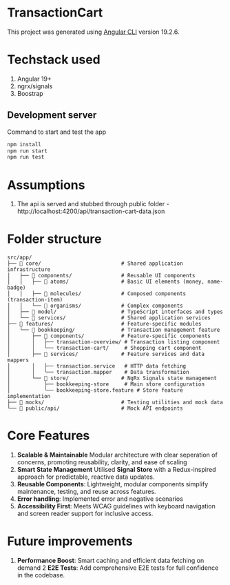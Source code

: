 # TransactionCart

This project was generated using [Angular CLI](https://github.com/angular/angular-cli) version 19.2.6.

# Techstack used

1. Angular 19+
2. ngrx/signals
3. Boostrap

## Development server

Command to start and test the app

```bash
npm install
npm run start
npm run test
```

# Assumptions

1. The api is served and stubbed through public folder - http://localhost:4200/api/transaction-cart-data.json

# Folder structure

```
src/app/
├── 📁 core/                          # Shared application infrastructure
│   ├── 📁 components/                # Reusable UI components
│   │   ├── 📁 atoms/                 # Basic UI elements (money, name-badge)
│   │   ├── 📁 molecules/             # Composed components (transaction-item)
│   │   └── 📁 organisms/             # Complex components
│   ├── 📁 model/                     # TypeScript interfaces and types
│   └── 📁 services/                  # Shared application services
├── 📁 features/                      # Feature-specific modules
│   └── 📁 bookkeeping/               # Transaction management feature
│       ├── 📁 components/            # Feature-specific components
│       │   ├── transaction-overview/ # Transaction listing component
│       │   └── transaction-cart/     # Shopping cart component
│       ├── 📁 services/              # Feature services and data mappers
│       │   ├── transaction.service   # HTTP data fetching
│       │   └── transaction.mapper    # Data transformation
│       └── 📁 store/                 # NgRx Signals state management
│           ├── bookkeeping-store     # Main store configuration
│           └── bookkeeping-store.feature # Store feature implementation
├── 📁 mocks/                         # Testing utilities and mock data
└── 📁 public/api/                    # Mock API endpoints
```


# Core Features

1. **Scalable & Maintainable** Modular architecture with clear seperation of concerns, promoting reusability, clarity, and ease of scaling
2. **Smart State Management** Utilised **Signal Store** with a Redux-inspired approach for predictable, reactive data updates.
3. **Reusable Components**: Lightweight, modular components simplify maintenance, testing, and reuse across features.
4. **Error handling**: Implemented error and negative scenarios
5. **Accessibility First**: Meets WCAG guidelines with keyboard navigation and screen reader support for inclusive access.


# Future improvements

1. **Performance Boost**: Smart caching and efficient data fetching on demand
2  **E2E Tests**: Add comprehensive E2E tests for full confidence in the codebase.
